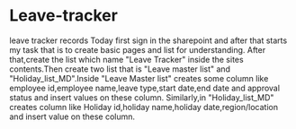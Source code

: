# Leave-tracker
leave tracker records
Today first sign in the sharepoint and after that starts my task that is to create basic pages and list for understanding.
After that,create the list which name "Leave Tracker" inside the sites contents.Then create two list that is "Leave master
list" and "Holiday_list_MD".Inside "Leave Master list" creates some column like employee id,employee name,leave type,start
date,end date and approval status and insert values on these column.
    Similarly,in "Holiday_list_MD" creates column like Holiday id,holiday name,holiday date,region/location and insert value
on these column. 

